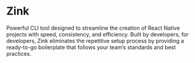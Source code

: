 # Zink
Powerful CLI tool designed to streamline the creation of React Native projects with speed, consistency, and efficiency. Built by developers, for developers, Zink eliminates the repetitive setup process by providing a ready-to-go boilerplate that follows your team’s standards and best practices.
